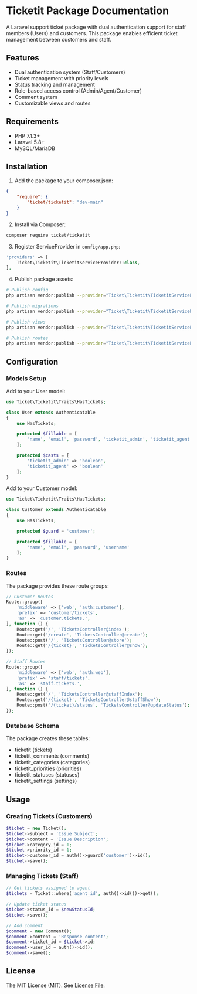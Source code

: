 # Ticketit Package Documentation

A Laravel support ticket package with dual authentication support for staff members (Users) and customers. This package enables efficient ticket management between customers and staff.

## Features

- Dual authentication system (Staff/Customers)
- Ticket management with priority levels
- Status tracking and management
- Role-based access control (Admin/Agent/Customer)
- Comment system
- Customizable views and routes

## Requirements

- PHP 7.1.3+
- Laravel 5.8+
- MySQL/MariaDB

## Installation

1. Add the package to your composer.json:
```json
{
    "require": {
        "ticket/ticketit": "dev-main"
    }
}
```

2. Install via Composer:
```bash
composer require ticket/ticketit
```

3. Register ServiceProvider in `config/app.php`:
```php
'providers' => [
    Ticket\Ticketit\TicketitServiceProvider::class,
],
```

4. Publish package assets:
```bash
# Publish config
php artisan vendor:publish --provider="Ticket\Ticketit\TicketitServiceProvider" --tag=ticketit-config

# Publish migrations
php artisan vendor:publish --provider="Ticket\Ticketit\TicketitServiceProvider" --tag=ticketit-migrations

# Publish views
php artisan vendor:publish --provider="Ticket\Ticketit\TicketitServiceProvider" --tag=ticketit-views

# Publish routes
php artisan vendor:publish --provider="Ticket\Ticketit\TicketitServiceProvider" --tag=ticketit-routes
```

## Configuration

### Models Setup

Add to your User model:
```php
use Ticket\Ticketit\Traits\HasTickets;

class User extends Authenticatable
{
    use HasTickets;

    protected $fillable = [
        'name', 'email', 'password', 'ticketit_admin', 'ticketit_agent'
    ];

    protected $casts = [
        'ticketit_admin' => 'boolean',
        'ticketit_agent' => 'boolean'
    ];
}
```

Add to your Customer model:
```php
use Ticket\Ticketit\Traits\HasTickets;

class Customer extends Authenticatable
{
    use HasTickets;

    protected $guard = 'customer';

    protected $fillable = [
        'name', 'email', 'password', 'username'
    ];
}
```

### Routes

The package provides these route groups:

```php
// Customer Routes
Route::group([
    'middleware' => ['web', 'auth:customer'],
    'prefix' => 'customer/tickets',
    'as' => 'customer.tickets.',
], function () {
    Route::get('/', 'TicketsController@index');
    Route::get('/create', 'TicketsController@create');
    Route::post('/', 'TicketsController@store');
    Route::get('/{ticket}', 'TicketsController@show');
});

// Staff Routes
Route::group([
    'middleware' => ['web', 'auth:web'],
    'prefix' => 'staff/tickets',
    'as' => 'staff.tickets.',
], function () {
    Route::get('/', 'TicketsController@staffIndex');
    Route::get('/{ticket}', 'TicketsController@staffShow');
    Route::post('/{ticket}/status', 'TicketsController@updateStatus');
});
```

### Database Schema

The package creates these tables:
- ticketit (tickets)
- ticketit_comments (comments)
- ticketit_categories (categories)
- ticketit_priorities (priorities)
- ticketit_statuses (statuses)
- ticketit_settings (settings)

## Usage

### Creating Tickets (Customers)
```php
$ticket = new Ticket();
$ticket->subject = 'Issue Subject';
$ticket->content = 'Issue Description';
$ticket->category_id = 1;
$ticket->priority_id = 1;
$ticket->customer_id = auth()->guard('customer')->id();
$ticket->save();
```

### Managing Tickets (Staff)
```php
// Get tickets assigned to agent
$tickets = Ticket::where('agent_id', auth()->id())->get();

// Update ticket status
$ticket->status_id = $newStatusId;
$ticket->save();

// Add comment
$comment = new Comment();
$comment->content = 'Response content';
$comment->ticket_id = $ticket->id;
$comment->user_id = auth()->id();
$comment->save();
```

## License

The MIT License (MIT). See [License File](LICENSE.md).